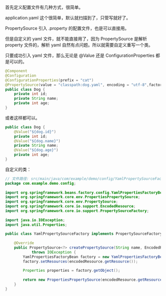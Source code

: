 
首先定义配置文件有几种方式，很简单。

application.yaml 这个很简单，默认就扫描到了，只管写就好了。

PropertySource 引入 .property 的配置文件，也是可以直接用。

但是自定义的 yaml 文件，就不能直接用了，因为 PropertySource 是解析 property 文件的，解析 yaml 自然有点问题。所以就需要自定义重写一个类。

只要成功引入 yaml 文件，那么无论是 @Value 还是 ConfigurationProperties 都是可以的。

```java
@Component  
@Configuration  
@ConfigurationProperties(prefix = "cat")  
@PropertySource(value = "classpath:dog.yaml", encoding = "utf-8",factory = YamlPropertySourceFactory.class)  
public class Dog {  
    private int id;  
    private String name;  
    private int age;  
}
```

 或者这样都可以。
 
```java
public class Dog {  
    @Value("${dog.id}")  
    private int id;  
    @Value("${dog.name}")  
    private String name;  
    @Value("${dog.age}")  
    private int age;  
}
```

自定义的类：

```java
// 文件路径: src/main/java/com/example/demo/config/YamlPropertySourceFactory.java
package com.example.demo.config;  
  
import org.springframework.beans.factory.config.YamlPropertiesFactoryBean;  
import org.springframework.core.env.PropertiesPropertySource;  
import org.springframework.core.env.PropertySource;  
import org.springframework.core.io.support.EncodedResource;  
import org.springframework.core.io.support.PropertySourceFactory;  
  
import java.io.IOException;  
import java.util.Properties;  
  
public class YamlPropertySourceFactory implements PropertySourceFactory {  
  
    @Override  
    public PropertySource<?> createPropertySource(String name, EncodedResource encodedResource)  
            throws IOException {  
        YamlPropertiesFactoryBean factory = new YamlPropertiesFactoryBean();  
        factory.setResources(encodedResource.getResource());  
  
        Properties properties = factory.getObject();  
  
        return new PropertiesPropertySource(encodedResource.getResource().getFilename(), properties);  
    }  
}
```